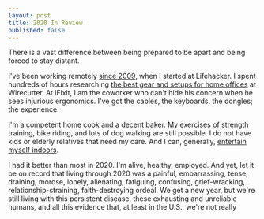```yaml
---
layout: post
title: 2020 In Review
published: false
---
```


There is a vast difference between being prepared to be apart and being forced to stay distant.

I've been working remotely [since 2009](https://lifehacker.com/lifehacker-workspaces-kevin-purdy-edition-5368118), when I started at Lifehacker. I spent hundreds of hours researching [the best gear and setups for home offices](https://www.nytimes.com/wirecutter/reviews/the-best-home-office-furniture-and-supplies/) at Wirecutter. At iFixit, I am the coworker who can't hide his concern when he sees injurious ergonomics. I've got the cables, the keyboards, the dongles; the experience.

I'm a competent home cook and a decent baker. My exercises of strength training, bike riding, and lots of dog walking are still possible. I do not have kids or elderly relatives that need my care. And I can, generally, [entertain myself indoors](https://thepurdman.com/home_assistant/).

I had it better than most in 2020. I'm alive, healthy, employed. And yet, let it be on record that living through 2020 was a painful, embarrassing, tense, draining, morose, lonely, alienating, fatiguing, confusing, grief-wracking, relationship-straining, faith-destroying ordeal. We get a new year, but we're still living with this persistent disease, these exhausting and unreliable humans, and all this evidence that, at least in the U.S., we're not really 